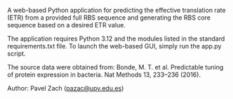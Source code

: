 A web-based Python application for predicting the effective translation rate (ETR) from a provided full RBS sequence and generating the RBS core sequence based on a desired ETR value.

The application requires Python 3.12 and the modules listed in the standard requirements.txt file. To launch the web-based GUI, simply run the app.py script.

The source data were obtained from: Bonde, M. T. et al. Predictable tuning of protein expression in bacteria. Nat Methods 13, 233–236 (2016).

Author:
Pavel Zach (pazac@upv.edu.es)